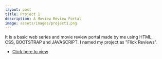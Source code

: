 ```yaml
---
layout: post
title: Project 1
description: A Moview Review Portal
image: assets/images/project1.png
---
```


It is a basic web series and movie review portal made by me using HTML, CSS, BOOTSTRAP and JAVASCRIPT. I named my project as "Flick Reviews".
<ul class="actions">
					<li><a href="https://muskangupta4.github.io/Flick-Reviews/index.html" class="button" target="_blank">Click here to view</a></li>
				</ul>